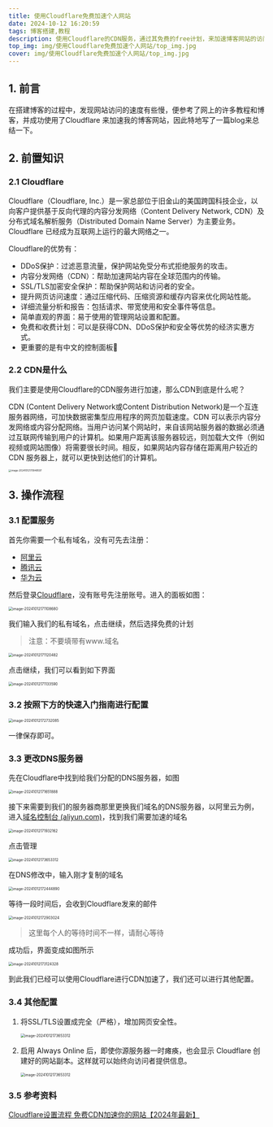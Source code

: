 ```yaml
---
title: 使用Cloudflare免费加速个人网站
date: 2024-10-12 16:20:59
tags: 博客搭建,教程
description: 使用Cloudflare的CDN服务，通过其免费的free计划，来加速博客网站的访问速度。
top_img: img/使用Cloudflare免费加速个人网站/top_img.jpg
cover: img/使用Cloudflare免费加速个人网站/top_img.jpg
---
```


## 1. 前言
在搭建博客的过程中，发现网站访问的速度有些慢，便参考了网上的许多教程和博客，并成功使用了Cloudflare 来加速我的博客网站，因此特地写了一篇blog来总结一下。

## 2. 前置知识

### 2.1 Cloudflare

Cloudflare（Cloudflare, Inc.）是一家总部位于旧金山的美国跨国科技企业，以向客户提供基于反向代理的内容分发网络（Content Delivery Network, CDN）及分布式域名解析服务（Distributed Domain Name Server）为主要业务。Cloudflare 已经成为互联网上运行的最大网络之一。

Cloudflare的优势有：
+ DDoS保护：过滤恶意流量，保护网站免受分布式拒绝服务的攻击。
+ 内容分发网络（CDN）：帮助加速网站内容在全球范围内的传输。
+ SSL/TLS加密安全保护：帮助保护网站和访问者的安全。
+ 提升网页访问速度：通过压缩代码、压缩资源和缓存内容来优化网站性能。
+ 详细流量分析和报告：包括请求、带宽使用和安全事件等信息。
+ 简单直观的界面：易于使用的管理网站设置和配置。
+ 免费和收费计划：可以是获得CDN、DDoS保护和安全等优势的经济实惠方式。
+ 更重要的是有中文的控制面板🫣

### 2.2 CDN是什么

我们主要是使用Cloudflare的CDN服务进行加速，那么CDN到底是什么呢？

CDN (Content Delivery Network或Content Distribution Network)是一个互连服务器网络，可加快数据密集型应用程序的网页加载速度。CDN 可以表示内容分发网络或内容分配网络。当用户访问某个网站时，来自该网站服务器的数据必须通过互联网传输到用户的计算机。如果用户距离该服务器较远，则加载大文件（例如视频或网站图像）将需要很长时间。相反，如果网站内容存储在距离用户较近的 CDN 服务器上，就可以更快到达他们的计算机。

<img src="/img/使用Cloudflare免费加速个人网站/image-20241012170948597.png" alt="image-20241012170948597" style="zoom: 33%;" />

## 3. 操作流程

### 3.1 配置服务

首先你需要一个私有域名，没有可先去注册：
+ [阿里云](https://wanwang.aliyun.com/domain/)
+ [腾讯云](https://buy.cloud.tencent.com/domain)
+ [华为云](https://www.huaweicloud.com/product/domain.html)

然后登录[Cloudflare](https://dash.cloudflare.com/sign-up)，没有账号先注册账号。进入的面板如图：

<img src="/img/使用Cloudflare免费加速个人网站/image-20241012171108680.png" alt="image-20241012171108680" style="zoom: 50%;" />

我们输入我们的私有域名，点击继续，然后选择免费的计划

>   注意：不要填带有www.域名

<img src="/img/使用Cloudflare免费加速个人网站/image-20241012171120482.png" alt="image-20241012171120482" style="zoom: 50%;" />

点击继续，我们可以看到如下界面

<img src="/img/使用Cloudflare免费加速个人网站/image-20241012171133590.png" alt="image-20241012171133590" style="zoom: 50%;" />

### 3.2 按照下方的快速入门指南进行配置

<img src="/img/使用Cloudflare免费加速个人网站/image-20241012172732085.png" alt="image-20241012172732085" style="zoom:50%;" />

一律保存即可。

### 3.3 更改DNS服务器

先在Cloudflare中找到给我们分配的DNS服务器，如图

<img src="/img/使用Cloudflare免费加速个人网站/image-20241012171651888.png" alt="image-20241012171651888" style="zoom: 50%;" />

接下来需要到我们的服务器商那里更换我们域名的DNS服务器，以阿里云为例，进入[域名控制台 (aliyun.com)](https://dc.console.aliyun.com/#/domain-list/all)，找到我们需要加速的域名

<img src="/img/使用Cloudflare免费加速个人网站/image-20241012171932162.png" alt="image-20241012171932162" style="zoom:50%;" />

点击管理

<img src="/img/使用Cloudflare免费加速个人网站/image-20241012172054672.png" alt="image-20241012173653312" style="zoom:50%;" />

在DNS修改中，输入刚才复制的域名

<img src="/img/使用Cloudflare免费加速个人网站/image-20241012172444890.png" alt="image-20241012172444890" style="zoom:50%;" />

等待一段时间后，会收到Cloudflare发来的邮件

<img src="/img/使用Cloudflare免费加速个人网站/image-20241012172903024.png" alt="image-20241012172903024" style="zoom:50%;" />

>   这里每个人的等待时间不一样，请耐心等待

成功后，界面变成如图所示

<img src="/img/使用Cloudflare免费加速个人网站/image-20241012173124328.png" alt="image-20241012173124328" style="zoom:50%;" />

到此我们已经可以使用Cloudflare进行CDN加速了，我们还可以进行其他配置。

### 3.4 其他配置

1.   将SSL/TLS设置成完全（严格），增加网页安全性。

     <img src="/img/使用Cloudflare免费加速个人网站/image-20241012173653312.png" alt="image-20241012173653312" style="zoom:50%;" />

2.   启用 Always Online 后，即使你源服务器一时瘫痪，也会显示 Cloudflare 创建好的网站副本。这样就可以始终向访问者提供信息。

     <img src="/img/使用Cloudflare免费加速个人网站/image-20241012173855897.png" alt="image-20241012173653312" style="zoom:50%;" />

### 3.5 参考资料

[Cloudflare设置流程 免费CDN加速你的网站【2024年最新】](https://for-tiger.com/cloudflare-setup-tutorial-for-cdn-acceleration)